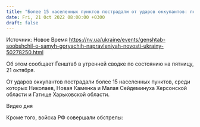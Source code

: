 ```yaml
---
title: "Более 15 населенных пунктов пострадали от ударов оккупантов: подробности от Генштаба"
date: Fri, 21 Oct 2022 08:00:00 +0300
draft: false
---
```

Источник: Новое Время https://nv.ua/ukraine/events/genshtab-soobshchil-o-samyh-goryachih-napravleniyah-novosti-ukrainy-50278250.html


Об этом сообщает Генштаб в утренней сводке по состоянию на пятницу, 21 октября.

От ударов оккупантов пострадали более 15 населенных пунктов, среди которых Николаев, Новая Каменка и Малая Сейдеминуха Херсонской области и Гатище Харьковской области.

 Видео дня   

Кроме того, войска РФ совершали обстрелы:
